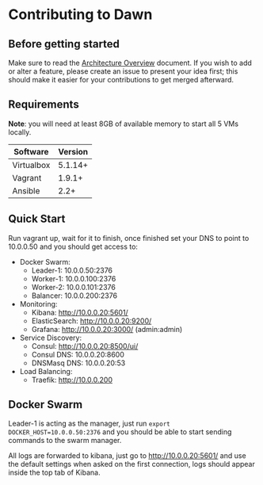 Contributing to Dawn
====================

Before getting started
----------------------

Make sure to read the [Architecture Overview](https://docs.google.com/document/d/1l5bsWv6ARzTVkm9x84ONRJS0tzwvQeuIdP3CStg3Mro/edit#) 
document. If you wish to add or alter a feature, please create an issue to present your idea first; this should make it
easier for your contributions to get merged afterward.

Requirements
------------

**Note**: you will need at least 8GB of available memory to start all 5 VMs locally.

|  Software  | Version |
|------------|---------|
| Virtualbox | 5.1.14+ |
| Vagrant    | 1.9.1+  |
| Ansible    | 2.2+    |

Quick Start
-----------

Run vagrant up, wait for it to finish, once finished set your DNS to point to 10.0.0.50 and you should get access to:

* Docker Swarm:
  - Leader-1: 10.0.0.50:2376
  - Worker-1: 10.0.0.100:2376
  - Worker-2: 10.0.0.101:2376
  - Balancer: 10.0.0.200:2376
* Monitoring:
  - Kibana: http://10.0.0.20:5601/
  - ElasticSearch: http://10.0.0.20:9200/
  - Grafana: http://10.0.0.20:3000/ (admin:admin)
* Service Discovery:
  - Consul: http://10.0.0.20:8500/ui/
  - Consul DNS: 10.0.0.20:8600
  - DNSMasq DNS: 10.0.0.20:53
* Load Balancing:
  - Traefik: http://10.0.0.200

Docker Swarm
------------

Leader-1 is acting as the manager, just run `export DOCKER_HOST=10.0.0.50:2376` and you should be able to start sending
commands to the swarm manager.

All logs are forwarded to kibana, just go to http://10.0.0.20:5601/ and use the default settings when asked on the first
connection, logs should appear inside the top tab of Kibana.